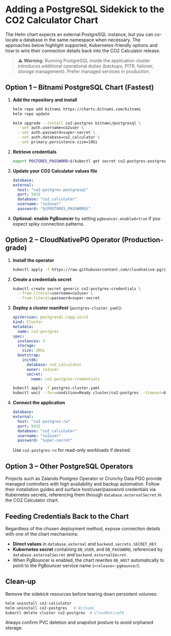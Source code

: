 # Adding a PostgreSQL Sidekick to the CO2 Calculator Chart

The Helm chart expects an external PostgreSQL instance, but you can co-locate a database in the same namespace when necessary. The approaches below highlight supported, Kubernetes-friendly options and how to wire their connection details back into the CO2 Calculator release.

> ⚠️ **Warning**: Running PostgreSQL inside the application cluster introduces additional operational duties (backups, PITR, failover, storage management). Prefer managed services in production.

## Option 1 – Bitnami PostgreSQL Chart (Fastest)

1. **Add the repository and install**

   ```bash
   helm repo add bitnami https://charts.bitnami.com/bitnami
   helm repo update

   helm upgrade --install co2-postgres bitnami/postgresql \
     --set auth.username=co2user \
     --set auth.password=super-secret \
     --set auth.database=co2_calculator \
     --set primary.persistence.size=10Gi
   ```

2. **Retrieve credentials**

   ```bash
   export POSTGRES_PASSWORD=$(kubectl get secret co2-postgres-postgresql -o jsonpath='{.data.password}' | base64 -d)
   ```

3. **Update your CO2 Calculator values file**

   ```yaml
   database:
   external:
     host: "co2-postgres-postgresql"
     port: 5432
     database: "co2_calculator"
     username: "co2user"
     password: "${POSTGRES_PASSWORD}"
   ```

4. **Optional: enable PgBouncer** by setting `pgbouncer.enabled=true` if you expect spiky connection patterns.

## Option 2 – CloudNativePG Operator (Production-grade)

1. **Install the operator**

   ```bash
   kubectl apply -f https://raw.githubusercontent.com/cloudnative-pg/cloudnative-pg/release-1.22/releases/cnpg-1.22.0.yaml
   ```

2. **Create a credentials secret**

   ```bash
   kubectl create secret generic co2-postgres-credentials \
     --from-literal=username=co2user \
     --from-literal=password=super-secret
   ```

3. **Deploy a cluster manifest** (`postgres-cluster.yaml`):

   ```yaml
   apiVersion: postgresql.cnpg.io/v1
   kind: Cluster
   metadata:
     name: co2-postgres
   spec:
     instances: 3
     storage:
       size: 20Gi
     bootstrap:
       initdb:
         database: co2_calculator
         owner: co2user
         secret:
           name: co2-postgres-credentials
   ```

   ```bash
   kubectl apply -f postgres-cluster.yaml
   kubectl wait --for=condition=Ready cluster/co2-postgres --timeout=600s
   ```

4. **Connect the application**
   ```yaml
   database:
   external:
     host: "co2-postgres-rw"
     port: 5432
     database: "co2_calculator"
     username: "co2user"
     password: "super-secret"
   ```
   Use `co2-postgres-ro` for read-only workloads if desired.

## Option 3 – Other PostgreSQL Operators

Projects such as Zalando Postgres Operator or Crunchy Data PGO provide managed controllers with high availability and backup automation. Follow their installation guides and surface host/user/password credentials via Kubernetes secrets, referencing them through `database.externalSecret` in the CO2 Calculator chart.

## Feeding Credentials Back to the Chart

Regardless of the chosen deployment method, expose connection details with one of the chart mechanisms:

- **Direct values** in `database.external` and `backend.secrets.SECRET_KEY`.
- **Kubernetes secret** containing `DB_USER`, and `DB_PASSWORD`, referenced by `database.externalSecret` and `backend.externalSecret`.
- When PgBouncer is enabled, the chart rewrites `DB_HOST` automatically to point to the PgBouncer service name (`<release>-pgbouncer`).

## Clean-up

Remove the sidekick resources before tearing down persistent volumes:

```bash
helm uninstall co2-calculator
helm uninstall co2-postgres   # Bitnami
kubectl delete cluster co2-postgres  # CloudNativePG
```

Always confirm PVC deletion and snapshot posture to avoid orphaned storage.
